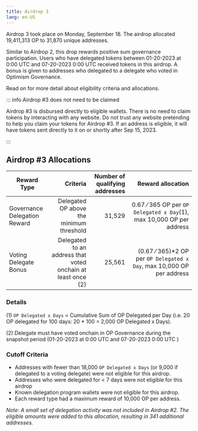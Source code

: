```yaml
---
title: Airdrop 3
lang: en-US
---
```


Airdrop 3 took place on Monday, September 18. The airdrop allocated 19,411,313 OP to 31,870 unique addresses. 

Similar to Airdrop 2, this drop rewards positive sum governance participation. Users who have delegated tokens between 01-20-2023 at 0:00 UTC and 07-20-2023 0:00 UTC received tokens in this airdrop. A bonus is given to addresses who delegated to a delegate who voted in Optimism Governance. 

Read on for more detail about eligibility criteria and allocations.

::: info Airdrop #3 does not need to be claimed

Airdrop #3 is disbursed directly to eligible wallets. There is no need to claim tokens by interacting with any website. Do not trust any website pretending to help you claim your tokens for Airdrop #3. If an address is eligible, it will have tokens sent directly to it on or shortly after Sep 15, 2023.

:::

## Airdrop #3 Allocations

| Reward Type | Criteria | Number of qualifying addresses | Reward allocation
| - | -: | -: | -:
| Governance Delegation Reward | Delegated OP above the minimum threshold | 31,529 | 0.67 ⁄ 365 OP per `OP Delegated x Day`(1), max 10,000 OP per address
| Voting Delegate Bonus | Delegated to an address that voted onchain at least once (2) | 25,561 | (0.67 ⁄ 365)*2 OP per `OP Delegated x Day`, max 10,000 OP per address

### Details

(1) `OP Delegated x Days` = Cumulative Sum of OP Delegated per Day (i.e. 20 OP delegated for 100 days: 20 * 100 = 2,000 OP Delegated x Days).

(2) Delegate must have voted onchain in OP Governance during the snapshot period (01-20-2023 at 0:00 UTC and 07-20-2023 0:00 UTC )

### Cutoff Criteria

- Addresses with fewer than 18,000 `OP Delegated x Days` (or 9,000 if delegated to a voting delegate) were not eligible for this airdrop.
- Addresses who were delegated for < 7 days were not eligible for this airdrop
- Known delegation program wallets were not eligible for this airdrop.
- Each reward type had a maximum reward of 10,000 OP per address.

*Note: A small set of delegation activity was not included in Airdrop #2. The eligible amounts were added to this allocation, resulting in 341 additional addresses.*